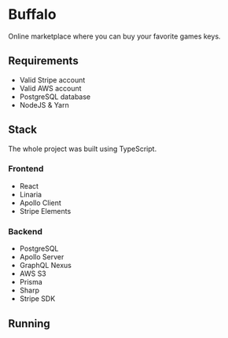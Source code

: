 # Buffalo
Online marketplace where you can buy your favorite games keys.

## Requirements
- Valid Stripe account
- Valid AWS account
- PostgreSQL database
- NodeJS & Yarn

## Stack
The whole project was built using TypeScript.
### Frontend
- React
- Linaria
- Apollo Client 
- Stripe Elements

### Backend
- PostgreSQL
- Apollo Server
- GraphQL Nexus
- AWS S3
- Prisma
- Sharp
- Stripe SDK

## Running